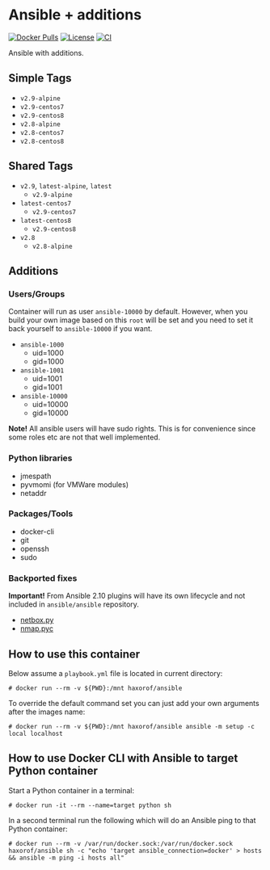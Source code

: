 # Ansible + additions

[![Docker Pulls](https://img.shields.io/docker/pulls/haxorof/ansible.svg?style=popout-square)](https://hub.docker.com/r/haxorof/ansible/)
[![License](https://img.shields.io/github/license/haxorof/docker-ansible.svg?style=popout-square)](https://hub.docker.com/r/haxorof/ansible/)
[![CI](https://github.com/haxorof/docker-ansible/workflows/CI/badge.svg)](https://github.com/haxorof/docker-ansible/actions?query=workflow%3ACI)

Ansible with additions.

## Simple Tags

- `v2.9-alpine`
- `v2.9-centos7`
- `v2.9-centos8`
- `v2.8-alpine`
- `v2.8-centos7`
- `v2.8-centos8`

## Shared Tags

- `v2.9`, `latest-alpine`, `latest`
  - `v2.9-alpine`
- `latest-centos7`
  - `v2.9-centos7`
- `latest-centos8`
  - `v2.9-centos8`
- `v2.8`
  - `v2.8-alpine`

## Additions

### Users/Groups

Container will run as user `ansible-10000` by default. However, when you build your own image based on this `root` will be set and you need to set it back yourself to `ansible-10000` if you want.

- `ansible-1000`
  - uid=1000
  - gid=1000
- `ansible-1001`
  - uid=1001
  - gid=1001
- `ansible-10000`
  - uid=10000
  - gid=10000

**Note!** All ansible users will have sudo rights. This is for convenience since some roles etc are not that well implemented.

### Python libraries

- jmespath
- pyvmomi (for VMWare modules)
- netaddr

### Packages/Tools

- docker-cli
- git
- openssh
- sudo

### Backported fixes

**Important!** From Ansible 2.10 plugins will have its own lifecycle and not included in `ansible/ansible` repository.

- [netbox.py](https://raw.githubusercontent.com/ansible/ansible/faf8fc62cb74f442c2446ac6f5798cecd107feff/lib/ansible/plugins/inventory/netbox.py)
- [nmap.pyc](https://raw.githubusercontent.com/ansible/ansible/68b981ae21f85e96d951aefac6acd1b0d169cefe/lib/ansible/plugins/inventory/nmap.py)

## How to use this container

Below assume a `playbook.yml` file is located in current directory:

```console
# docker run --rm -v ${PWD}:/mnt haxorof/ansible
```

To override the default command set you can just add your own arguments after the images name:

```console
# docker run --rm -v ${PWD}:/mnt haxorof/ansible ansible -m setup -c local localhost
```

## How to use Docker CLI with Ansible to target Python container

Start a Python container in a terminal:

```console
# docker run -it --rm --name=target python sh
```

In a second terminal run the following which will do an Ansible ping to that Python container:

```console
# docker run --rm -v /var/run/docker.sock:/var/run/docker.sock haxorof/ansible sh -c "echo 'target ansible_connection=docker' > hosts && ansible -m ping -i hosts all"
```

